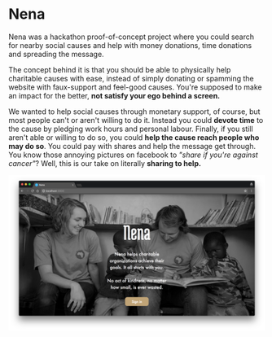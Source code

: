 # Nena

Nena was a hackathon proof-of-concept project where you could search for nearby social causes and help with money donations, time donations and spreading the message.

The concept behind it is that you should be able to physically help charitable causes with ease, instead of simply donating or spamming the website with faux-support and feel-good causes. You're supposed to make an impact for the better, **not satisfy your ego behind a screen.**

We wanted to help social causes through monetary support, of course, but most people can't or aren't willing to do it. Instead you could **devote time** to the cause by pledging work hours and personal labour. Finally, if you still aren't able or willing to do so, you could **help the cause reach people who may do so**. You could pay with shares and help the message get through. You know those annoying pictures on facebook to *"share if you're against cancer"*? Well, this is our take on literally **sharing to help.**

![Landing page preview](screenshot.png)
